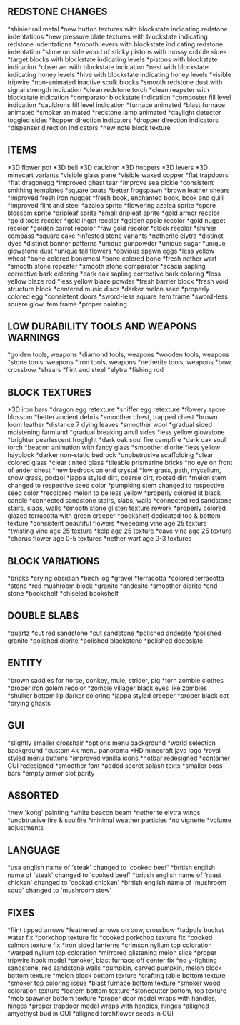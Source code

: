 ## REDSTONE CHANGES
*shinier rail metal
*new button textures with blockstate indicating redstone indentations
*new pressure plate textures with blockstate indicating redstone indentations
*smooth levers with blockstate indicating redstone indentation
*slime on side wood of sticky pistons with mossy cobble sides
*target blocks with blockstate indicating levels
*pistons with blockstate indication
*observer with blockstate indication
*nest with blockstate indicating honey levels
*hive with blockstate indicating honey levels
*visible tripwire
*non-animated inactive sculk blocks
*smooth redstone dust with signal strength indication
*clean redstone torch
*clean reapeter with blockstate indication
*comparator blockstate indication
*composter fill level indication
*cauldrons fill level indication
*furnace animated 
*blast furnace animated
*smoker animated
*redstone lamp animated
*daylight detector toggled sides 
*hopper direction indicators
*dropper direction indicators
*dispenser direction indicators
*new note block texture

## ITEMS
*3D flower pot
*3D bell
*3D cauldron
*3D hoppers
*3D levers
*3D minecart variants
*visible glass pane
*visible waxed copper
*flat trapdoors
*flat dragonegg
*improved ghast tear
*improve sea pickle
*consistent smithing templates
*square boats
*better frogspawn
*brown leather shears
*improved fresh iron nugget
*fresh book, enchanted book, book and quill
*improved flint and steel
*azalea sprite
*flowering azalea sprite
*spore blossom sprite
*dripleaf sprite
*small dripleaf sprite
*gold armor recolor
*gold tools recolor
*gold ingot recolor
*golden apple recolor
*gold nugget recolor
*golden carrot recolor
*raw gold recolor
*clock recolor
*shinier compass
*square cake
*infested stone variants
*netherite elytra
*distinct dyes
*distinct banner patterns
*unique gunpowder
*unique sugar
*unique glowstone dust
*unique tall flowers
*obvious spawn eggs
*less yellow wheat
*bone colored bonemeal
*bone colored bone
*fresh nether wart
*smooth stone repeater
*smooth stone comparator 
*acacia sapling corrective bark coloring
*dark oak sapling corrective bark coloring
*less yellow blaze rod
*less yellow blaze powder
*fresh barrier block
*fresh void structure block
*centered music discs
*darker melon seed
*properly colored egg
*consistent doors
*sword-less square item frame
*sword-less square glow item frame
*proper painting

## LOW DURABILITY TOOLS AND WEAPONS WARNINGS
*golden tools, weapons
*diamond tools, weapons
*wooden tools, weapons
*stone tools, weapons
*iron tools, weapons
*netherite tools, weapons
*bow, crossbow
*shears
*flint and steel
*elytra
*fishing rod

## BLOCK TEXTURES
*3D iron bars 
*dragon egg retexture
*sniffer egg retexture
*flowery spore blossom
*better ancient debris
*smoother chest, trapped chest
*brown loom leather
*distance 7 dying leaves
*smoother wool
*gradual sided moistening farmland
*gradual breaking anvil sides
*less yellow glowstone
*brighter pearlescent froglight 
*dark oak soul fire campfire
*dark oak soul torch
*beacon animation with fancy glass
*smoother diorite
*less yellow hayblock
*darker non-static bedrock
*unobstrusive scaffolding
*clear colored glass
*clear tinited glass
*tileable prismarine bricks
*no eye on front of ender chest
*new bedrock on end crystal
*low grass, path, mycelium, snow grass, podzol
*jappa styled dirt, coarse dirt, rooted dirt
*melon stem changed to respective seed color
*pumpking stem changed to respective seed color
*recolored melon to be less yellow
*properly colored lit black candle
*connected sandstone stairs, slabs, walls
*connected red sandstone stairs, slabs, walls
*smooth stone glisten texture rework
*properly colored glazed terracotta with green creeper
*bookshelf dedicated top & bottom texture
*consistent beautiful flowers
*weeeping vine age 25 texture
*twisting vine age 25 texture
*kelp age 25 texture
*cave vine age 25 texture
*chorus flower age 0-5 textures
*nether wart age 0-3 textures

## BLOCK VARIATIONS
*bricks
*crying obsidian
*birch log
*gravel
*terracotta
*colored terracotta
*stone
*red mushroom block
*granite
*andesite
*smoother diorite
*end stone
*bookshelf
*chiseled bookshelf

## DOUBLE SLABS
*quartz
*cut red sandstone
*cut sandstone
*polished andesite
*polished granite
*polished diorite
*polished blackstone
*polished deepslate

## ENTITY
*brown saddles for horse, donkey, mule, strider, pig
*torn zombie clothes
*proper iron golem recolor
*zombie villager black eyes like zombies
*shulker bottom lip darker coloring
*jappa styled creeper
*proper black cat
*crying ghasts

## GUI
*slightly smaller crosshair
*options menu background
*world selection background
*custom 4k menu panorama 
*HD minecraft java logo
*royal styled menu buttons
*improved vanilla icons
*hotbar redesigned
*container GUI redesigned 
*smoother font
*added secret splash texts
*smaller boss bars
*empty armor slot parity

## ASSORTED
*new 'kong' painting
*white beacon beam
*netherite elytra wings
*unobtrusive fire & soulfire
*minimal weather particles
*no vignette
*volume adjustments

## LANGUAGE
*usa english name of 'steak' changed to 'cooked beef'
*british english name of 'steak' changed to 'cooked beef'
*british english name of 'roast chicken' changed to 'cooked chicken'
*british english name of 'mushroom soup' changed to 'mushroom stew'

## FIXES
*flint tipped arrows
*feathered arrows on bow, crossbow
*tadpole bucket water fix
*porkchop texture fix
*cooked porkchop texture fix
*cooked salmon texture fix
*iron sided lanterns
*crimson nylium top coloration 
*warped nylium top coloration 
*mirrored glistening melon slice
*proper tripwire hook model
*smoker, blast furnace off center fix
*no y-fighting sandstone, red sandstone walls
*pumpkin, carved pumpkin, melon block bottom texture
*melon block bottom texture
*crafting table bottom texture
*smoker top coloring issue
*blast furnace bottom texture
*smoker wood coloration texture
*lectern bottom texture
*stonecutter bottom, top texture
*mob spawner bottom texture
*proper door model wraps with handles, hinges
*proper trapdoor model wraps with handles, hinges
*alligned amyethyst bud in GUI
*alligned torchflower seeds in GUI